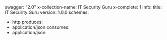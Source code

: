 swagger: "2.0"
x-collection-name: IT Security Guru
x-complete: 1
info:
  title: IT Security Guru
  version: 1.0.0
schemes:
- http
produces:
- application/json
consumes:
- application/json